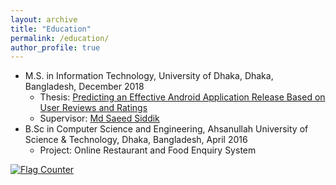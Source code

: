 ```yaml
---
layout: archive
title: "Education"
permalink: /education/
author_profile: true
---
```



* M.S. in Information Technology, University of Dhaka, Dhaka, Bangladesh, December 2018 <br>
   - Thesis: <a href="https://ieeexplore.ieee.org/document/8843677" target="_blank">Predicting an Effective Android Application Release Based on User Reviews and Ratings</a> <br>
   - Supervisor: <a href="https://sites.google.com/view/saeedsiddik/home">Md Saeed Siddik</a> <br>
* B.Sc in Computer Science and Engineering, Ahsanullah University of Science & Technology, Dhaka, Bangladesh, April 2016 <br>
   - Project:  Online Restaurant and Food Enquiry System <br>



<a href="https://info.flagcounter.com/hhcY"><img src="https://s11.flagcounter.com/count2/hhcY/bg_FFFFFF/txt_000000/border_CCCCCC/columns_2/maxflags_10/viewers_0/labels_0/pageviews_0/flags_0/percent_0/" alt="Flag Counter" border="0"></a>


